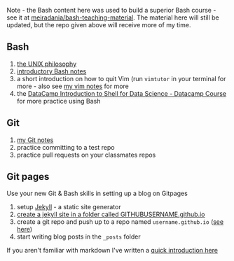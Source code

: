 Note - the Bash content here was used to build a superior Bash course - see it at [meiradania/bash-teaching-material](https://github.com/meiradania/bash-teaching-material).  The material here will still be updated, but the repo given above will receive more of my time.

## Bash

1. [the UNIX philosophy](https://github.com/ADGEfficiency/programming-resources/blob/master/bash-and-unix/unix-philosophy.md)
2. [introductory Bash notes](https://github.com/ADGEfficiency/programming-resources/blob/master/bash-and-unix/intro.md)
3. a short introduction on how to quit Vim (run `vimtutor` in your terminal for more - also see [my vim notes](https://github.com/ADGEfficiency/programming-resources/tree/master/vim) for more
4. the [DataCamp Introduction to Shell for Data Science - Datacamp Course](https://www.datacamp.com/courses/introduction-to-shell-for-data-science) for more practice using Bash


## Git

1. [my Git notes](https://github.com/ADGEfficiency/programming-resources/blob/master/git.md)
2. practice committing to a test repo
3. practice pull requests on your classmates repos


## Git pages

Use your new Git & Bash skills in setting up a blog on Gitpages

1. setup [Jekyll](https://jekyllrb.com/docs/installation/) - a static site generator
2. [create a jekyll site in a folder called GITHUBUSERNAME.github.io](https://jekyllrb.com/docs/)
2. create a git repo and push up to a repo named `username.github.io` ([see here](https://guides.github.com/features/pages/))
3. start writing blog posts in the `_posts` folder

If you aren't familiar with markdown I've written a [quick introduction here](https://github.com/ADGEfficiency/programming-resources/blob/master/markdown.md)

